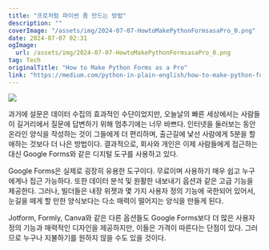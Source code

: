 ```yaml
---
title: "프로처럼 파이썬 폼 만드는 방법"
description: ""
coverImage: "/assets/img/2024-07-07-HowtoMakePythonFormsasaPro_0.png"
date: 2024-07-07 02:31
ogImage:
  url: /assets/img/2024-07-07-HowtoMakePythonFormsasaPro_0.png
tag: Tech
originalTitle: "How to Make Python Forms as a Pro"
link: "https://medium.com/python-in-plain-english/how-to-make-python-forms-as-a-pro-e4164f5ddcde"
---
```


<img src="/assets/img/2024-07-07-HowtoMakePythonFormsasaPro_0.png" />

과거에 설문은 데이터 수집의 효과적인 수단이었지만, 오늘날의 빠른 세상에서는 사람들이 길거리에서 질문에 답변하기 위해 멈추기에는 너무 바쁘다. 인터넷을 둘러보는 동안 온라인 양식을 작성하는 것이 그들에게 더 편리하며, 출근길에 낯선 사람에게 5분을 할애하는 것보다 더 나은 방법이다. 결과적으로, 회사와 개인은 이제 사람들에게 접근하는 대신 Google Forms와 같은 디지털 도구를 사용하고 있다.

Google Forms은 실제로 굉장히 유용한 도구이다. 무료이며 사용하기 매우 쉽고 누구에게나 접근 가능하다. 또한 데이터 분석 및 원활한 내보내기 옵션과 같은 고급 기능을 제공한다. 그러나, 빌더들은 내장 위젯과 몇 가지 사용자 정의 기능에 국한되어 있어서, 눈길을 떼게 할 만한 양식보다는 다소 매력이 떨어지는 양식을 만들게 된다.

Jotform, Formly, Canva와 같은 다른 옵션들도 Google Forms보다 더 많은 사용자 정의 기능과 매력적인 디자인을 제공하지만, 이들은 가격이 따른다는 단점이 있다. 그러므로 누구나 지불하기를 원하지 않을 수도 있을 것이다.
